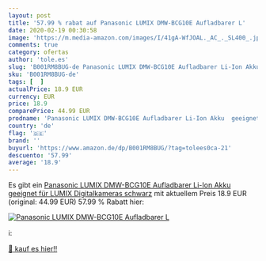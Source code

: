```yaml
---
layout: post
title: '57.99 % rabat auf Panasonic LUMIX DMW-BCG10E Aufladbarer L'
date: 2020-02-19 00:30:58
image: 'https://m.media-amazon.com/images/I/41gA-WfJOAL._AC_._SL400_.jpg'
comments: true
category: ofertas
author: 'tole.es'
slug: 'B001RM8BUG-de Panasonic LUMIX DMW-BCG10E Aufladbarer Li-Ion Akku...'
sku: 'B001RM8BUG-de'
tags: [  ]
actualPrice: 18.9 EUR
currency: EUR
price: 18.9
comparePrice: 44.99 EUR
prodname: 'Panasonic LUMIX DMW-BCG10E Aufladbarer Li-Ion Akku  geeignet für LUMIX Digitalkameras  schwarz'
country: 'de'
flag: '🇩🇪'
brand: ''
buyurl: 'https://www.amazon.de/dp/B001RM8BUG/?tag=tolees0ca-21'
descuento: '57.99'
average: '18.9'
---
```


Es gibt ein [Panasonic LUMIX DMW-BCG10E Aufladbarer Li-Ion Akku  geeignet für LUMIX Digitalkameras  schwarz](https://www.amazon.de/dp/B001RM8BUG/?tag=tolees0ca-21) mit aktuellem Preis 18.9 EUR (original: 44.99 EUR) 57.99 % Rabatt hier:

[![Panasonic LUMIX DMW-BCG10E Aufladbarer L](https://m.media-amazon.com/images/I/41gA-WfJOAL._AC_._SL400_.jpg)](https://www.amazon.de/dp/B001RM8BUG/?tag=tolees0ca-21)

ℹ️:


[🛒 kauf es hier!!](https://www.amazon.de/dp/B001RM8BUG/?tag=tolees0ca-21)
